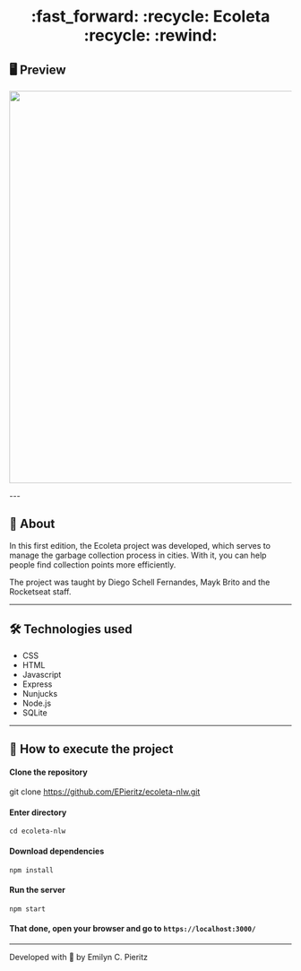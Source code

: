 <h1 align = "center"> :fast_forward: :recycle: Ecoleta :recycle: :rewind: </h1>

## 🖥 Preview
<p align = "center">
  <img src = "https://github.com/ecpieritz/ecoleta-nlw/blob/master/ecoleta-print.jpg?raw=true" width = "700">
</p>
---

## 📖 About
In this first edition, the Ecoleta project was developed, which serves to manage the garbage collection process in cities. With it, you can help people find collection points more efficiently.

The project was taught by Diego Schell Fernandes, Mayk Brito and the Rocketseat staff.

---

## 🛠 Technologies used
- CSS
- HTML
- Javascript
- Express
- Nunjucks
- Node.js
- SQLite

---

## 🚀 How to execute the project
#### Clone the repository
git clone https://github.com/EPieritz/ecoleta-nlw.git

#### Enter directory
`cd ecoleta-nlw`

#### Download dependencies
`npm install`

#### Run the server
`npm start`

#### That done, open your browser and go to `https://localhost:3000/`

---
Developed with 💙 by Emilyn C. Pieritz

